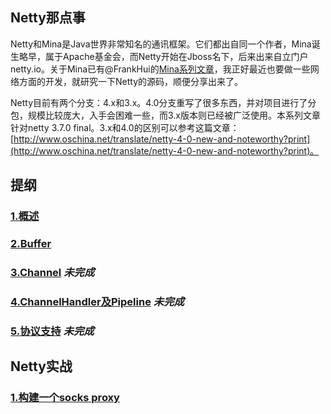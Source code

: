 Netty那点事
-----

Netty和Mina是Java世界非常知名的通讯框架。它们都出自同一个作者，Mina诞生略早，属于Apache基金会，而Netty开始在Jboss名下，后来出来自立门户netty.io。关于Mina已有@FrankHui的[Mina系列文章](http://my.oschina.net/ielts0909/blog/92716)，我正好最近也要做一些网络方面的开发，就研究一下Netty的源码，顺便分享出来了。

Netty目前有两个分支：4.x和3.x。4.0分支重写了很多东西，并对项目进行了分包，规模比较庞大，入手会困难一些，而3.x版本则已经被广泛使用。本系列文章针对netty 3.7.0 final。3.x和4.0的区别可以参考这篇文章：[http://www.oschina.net/translate/netty-4-0-new-and-noteworthy?print](http://www.oschina.net/translate/netty-4-0-new-and-noteworthy?print)。

## 提纲

### [1.概述](https://github.com/code4craft/netty-learning/blob/master/ch1-overview.md)
### [2.Buffer](https://github.com/code4craft/netty-learning/blob/master/ch2-buffer.md)
### [3.Channel](https://github.com/code4craft/netty-learning/blob/master/ch3-channel.md) *未完成*
### [4.ChannelHandler及Pipeline](https://github.com/code4craft/netty-learning/blob/master/ch4-pipeline.md) *未完成*
### [5.协议支持](https://github.com/code4craft/netty-learning/blob/master/ch5-codec.md) *未完成*

## Netty实战

### [1.构建一个socks proxy](https://github.com/code4craft/netty-learning/blob/master/socks-proxy-by-netty.md)